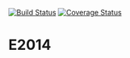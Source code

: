 [![Build Status](https://travis-ci.org/hhgabelgaard/E2014?branch=master)](https://travis-ci.org/hhgabelgaard/E2014)
[![Coverage Status](https://img.shields.io/coveralls/hhgabelgaard/E2014.svg)](https://coveralls.io/r/hhgabelgaard/E2014?branch=master)

E2014
=====
